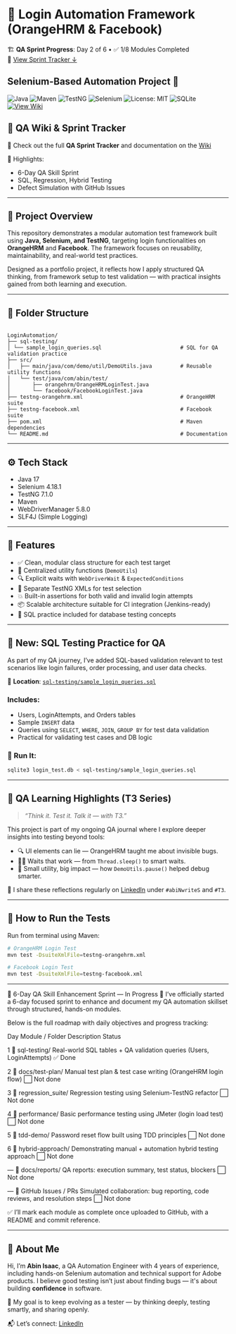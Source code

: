 # 🔐 Login Automation Framework (OrangeHRM & Facebook)

🏗️ **QA Sprint Progress**: Day 2 of 6 • ✅ 1/8 Modules Completed  
📌 [View Sprint Tracker ↓](#-6-day-qa-skill-enhancement-sprint--in-progress)


## Selenium-Based Automation Project 🚀

![Java](https://img.shields.io/badge/Java-ED8B00?style=for-the-badge&logo=java&logoColor=white)
![Maven](https://img.shields.io/badge/Maven-C71A36?style=for-the-badge&logo=apache-maven&logoColor=white)
![TestNG](https://img.shields.io/badge/TestNG-FF6347?style=for-the-badge&logo=testng&logoColor=white)
![Selenium](https://img.shields.io/badge/Selenium-43B02A?style=for-the-badge&logo=selenium&logoColor=white)
![License: MIT](https://img.shields.io/badge/License-MIT-blue.svg?style=for-the-badge)
![SQLite](https://img.shields.io/badge/SQLite-07405E?style=for-the-badge&logo=sqlite&logoColor=white) 
[![View Wiki](https://img.shields.io/badge/View-Wiki-blue?style=for-the-badge)](https://github.com/Abin-Isaac/LoginAutomation/wiki)


## 🧠 QA Wiki & Sprint Tracker

📘 Check out the full **QA Sprint Tracker** and documentation on the [Wiki](https://github.com/Abin-Isaac/LoginAutomation/wiki)

🚀 Highlights:
- 6-Day QA Skill Sprint
- SQL, Regression, Hybrid Testing
- Defect Simulation with GitHub Issues

---

## 📌 Project Overview

This repository demonstrates a modular automation test framework built using **Java, Selenium, and TestNG**, targeting login functionalities on **OrangeHRM** and **Facebook**. The framework focuses on reusability, maintainability, and real-world test practices.

Designed as a portfolio project, it reflects how I apply structured QA thinking, from framework setup to test validation — with practical insights gained from both learning and execution.

---

## 📁 Folder Structure

```

LoginAutomation/
├── sql-testing/
│ └── sample_login_queries.sql                         # SQL for QA validation practice
├── src/
│   ├── main/java/com/demo/util/DemoUtils.java         # Reusable utility functions
│   └── test/java/com/abin/test/
│       ├── orangehrm/OrangeHRMLoginTest.java
│       └── facebook/FacebookLoginTest.java
├── testng-orangehrm.xml                               # OrangeHRM suite
├── testng-facebook.xml                                # Facebook suite
├── pom.xml                                            # Maven dependencies
└── README.md                                          # Documentation

````

---

## ⚙️ Tech Stack

- Java 17
- Selenium 4.18.1
- TestNG 7.1.0
- Maven
- WebDriverManager 5.8.0
- SLF4J (Simple Logging)

---

## 🧪 Features

- ✅ Clean, modular class structure for each test target
- 🔁 Centralized utility functions (`DemoUtils`)
- 🔍 Explicit waits with `WebDriverWait` & `ExpectedConditions`
- 📄 Separate TestNG XMLs for test selection
- 💥 Built-in assertions for both valid and invalid login attempts
- 📦 Scalable architecture suitable for CI integration (Jenkins-ready)
- 📄 SQL practice included for database testing concepts

---

## 🧠 New: SQL Testing Practice for QA

As part of my QA journey, I’ve added SQL-based validation relevant to test scenarios like login failures, order processing, and user data checks.

📄 **Location**: [`sql-testing/sample_login_queries.sql`](sql-testing/sample_login_queries.sql)

### Includes:
- Users, LoginAttempts, and Orders tables
- Sample `INSERT` data
- Queries using `SELECT`, `WHERE`, `JOIN`, `GROUP BY` for test data validation
- Practical for validating test cases and DB logic

### 🔧 Run It:
```bash
sqlite3 login_test.db < sql-testing/sample_login_queries.sql
```
---

## 🧠 QA Learning Highlights (T3 Series)
> _“Think it. Test it. Talk it — with T3.”_

This project is part of my ongoing QA journal where I explore deeper insights into testing beyond tools:

- 🔍 UI elements can lie — OrangeHRM taught me about invisible bugs.
- 🧘‍♂️ Waits that work — from `Thread.sleep()` to smart waits.
- 🧩 Small utility, big impact — how `DemoUtils.pause()` helped debug smarter.

📝 I share these reflections regularly on [LinkedIn](https://www.linkedin.com/in/abin-isaac) under `#abiNwriteS` and `#T3`.

---

## 🚀 How to Run the Tests

Run from terminal using Maven:

```bash
# OrangeHRM Login Test
mvn test -DsuiteXmlFile=testng-orangehrm.xml

# Facebook Login Test
mvn test -DsuiteXmlFile=testng-facebook.xml
````

---
🏁 6-Day QA Skill Enhancement Sprint — In Progress
🚀 I’ve officially started a 6-day focused sprint to enhance and document my QA automation skillset through structured, hands-on modules.

Below is the full roadmap with daily objectives and progress tracking:

Day	Module / Folder	Description	Status

1	📂 sql-testing/	Real-world SQL tables + QA validation queries (Users, LoginAttempts)	✅ Done

2	📂 docs/test-plan/	Manual test plan & test case writing (OrangeHRM login flow)	⬜ Not done

3	📂 regression_suite/	Regression testing using Selenium-TestNG refactor	⬜ Not done

4	📂 performance/	Basic performance testing using JMeter (login load test)	⬜ Not done

5	📂 tdd-demo/	Password reset flow built using TDD principles	⬜ Not done

6	📂 hybrid-approach/	Demonstrating manual + automation hybrid testing approach	⬜ Not done

—	📂 docs/reports/	QA reports: execution summary, test status, blockers	⬜ Not done

—	🔧 GitHub Issues / PRs	Simulated collaboration: bug reporting, code reviews, and resolution steps	⬜ Not done

✅ I’ll mark each module as complete once uploaded to GitHub, with a README and commit reference.

---

## 👤 About Me

Hi, I’m **Abin Isaac**, a QA Automation Engineer with 4 years of experience, including hands-on Selenium automation and technical support for Adobe products. I believe good testing isn’t just about finding bugs — it's about building **confidence** in software.

🎯 My goal is to keep evolving as a tester — by thinking deeply, testing smartly, and sharing openly.

📬 Let’s connect: [LinkedIn](https://www.linkedin.com/in/abin-isaac)
